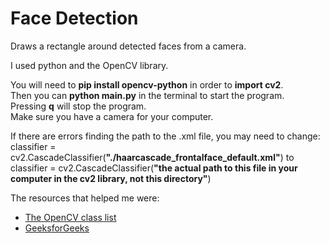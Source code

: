 # Face Detection

Draws a rectangle around detected faces from a camera.

I used python and the OpenCV library.

You will need to **pip install opencv-python** in order to **import cv2**.
\
Then you can **python main.py** in the terminal to start the program.
\
Pressing **q** will stop the program. 
\
Make sure you have a camera for your computer.

If there are errors finding the path to the .xml file, you may need to change:
\
classifier = cv2.CascadeClassifier(**"./haarcascade_frontalface_default.xml"**) to 
\
classifier = cv2.CascadeClassifier(**"the actual path to this file in your computer in the cv2 library, not this directory"**) 

The resources that helped me were:
* [The OpenCV class list](https://docs.opencv.org/4.7.0/annotated.html)
* [GeeksforGeeks](https://www.geeksforgeeks.org/opencv-python-tutorial/)
